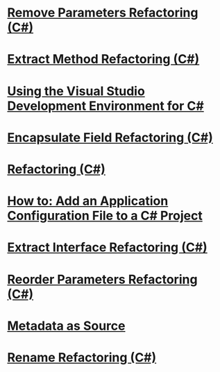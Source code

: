 # [Remove Parameters Refactoring (C#)](remove-parameters-refactoring-csharp.md)
# [Extract Method Refactoring (C#)](extract-method-refactoring-csharp.md)
# [Using the Visual Studio Development Environment for C#](using-the-visual-studio-development-environment-for-csharp.md)
# [Encapsulate Field Refactoring (C#)](encapsulate-field-refactoring-csharp.md)
# [Refactoring (C#)](refactoring-csharp.md)
# [How to: Add an Application Configuration File to a C# Project](how-to-add-an-application-configuration-file-to-a-csharp-project.md)
# [Extract Interface Refactoring (C#)](extract-interface-refactoring-csharp.md)
# [Reorder Parameters Refactoring (C#)](reorder-parameters-refactoring-csharp.md)
# [Metadata as Source](metadata-as-source.md)
# [Rename Refactoring (C#)](rename-refactoring-csharp.md)
